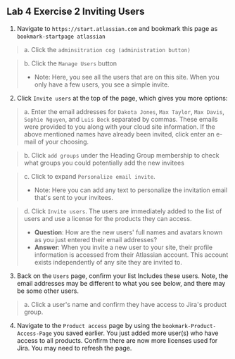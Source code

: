 ## Lab 4 Exercise 2 Inviting Users
1. Navigate to `https://start.atlassian.com` and bookmark this page as `bookmark-startpage atlassian`
> a. Click the `adminsitration cog (administration button)`

> b. Click the `Manage Users` button
> * Note: Here, you see all the users that are on this site. When you only have a few
users, you see a simple invite.
2. Click `Invite users` at the top of the page, which gives you more options:
> a. Enter the email addresses for `Dakota Jones`, `Max Taylor`, `Max Davis`, `Sophie Nguyen`, and `Luis Beck` separated by commas. These emails were provided to you along with your cloud site information. If the above mentioned names have already been invited, click enter an e-mail of your choosing.

> b. Click `add groups` under the Heading Group membership to check what groups you could potentially add the new invitees

> c. Click to expand `Personalize email invite`.
> * Note: Here you can add any text to personalize the invitation email that's sent to your invitees.

> d. Click `Invite users`. The users are immediately added to the list of users and use a license for the products they can access.
> * **Question**: How are the new users' full names and avatars known as you just entered their email addresses?
> * **Answer**: When you invite a new user to your site, their profile information is accessed from their Atlassian account. This account exists independently of any site they are invited to.

3. Back on the `Users` page, confirm your list Includes these users. Note, the email addresses may be different to what you see below, and there may be some other users.

> a. Click a user's name and confirm they have access to Jira's product group.

4. Navigate to the `Product access` page by using the `bookmark-Product-Access-Page` you saved earlier. You just added more user(s) who have access to all products. Confirm there are now more licenses used for Jira. You may need to refresh the page.
